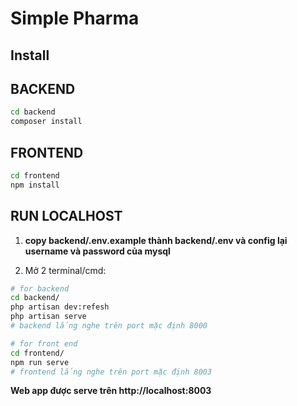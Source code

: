 # Simple Pharma

## Install

## BACKEND

```bash
cd backend
composer install
```

## FRONTEND

```bash
cd frontend
npm install
```

## RUN LOCALHOST

1. **copy backend/.env.example thành backend/.env và config lại username và password của mysql**

2. Mở 2 terminal/cmd:

```bash
# for backend
cd backend/
php artisan dev:refesh
php artisan serve
# backend lắng nghe trên port mặc định 8000
```

```bash
# for front end
cd frontend/
npm run serve
# frontend lắng nghe trên port mặc định 8003
```


**Web app được serve trên http://localhost:8003**

